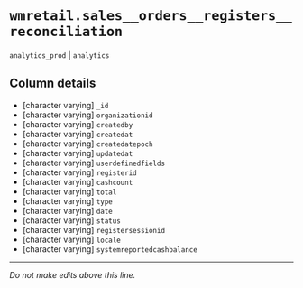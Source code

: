 # `wmretail.sales__orders__registers__reconciliation`
`analytics_prod` | `analytics`

## Column details
* [character varying] `_id`
* [character varying] `organizationid`
* [character varying] `createdby`
* [character varying] `createdat`
* [character varying] `createdatepoch`
* [character varying] `updatedat`
* [character varying] `userdefinedfields`
* [character varying] `registerid`
* [character varying] `cashcount`
* [character varying] `total`
* [character varying] `type`
* [character varying] `date`
* [character varying] `status`
* [character varying] `registersessionid`
* [character varying] `locale`
* [character varying] `systemreportedcashbalance`

-------------------------------------------------------------------------------
*Do not make edits above this line.*
